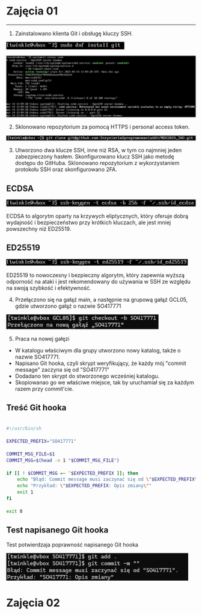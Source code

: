 # Zajęcia 01

---
1. Zainstalowano klienta Git i obsługę kluczy SSH.

![Opis obrazka](ITE/GCL05/SO417771/Sprawozdanie1/lab1/lab1.2.png)

![Opis obrazka](ITE/GCL05/SO417771/Sprawozdanie1/lab1/lab1.1.png)

2. Sklonowano repozytorium za pomocą HTTPS i personal access token.

![Opis obrazka](ITE/GCL05/SO417771/Sprawozdanie1/lab1/lab1.5.png)

3. Utworzono dwa klucze SSH, inne niż RSA, w tym co najmniej jeden zabezpieczony hasłem. Skonfigurowano klucz SSH jako metodę dostępu do GitHuba. Sklonowano repozytorium z wykorzystaniem protokołu SSH oraz skonfigurowano 2FA.

## ECDSA

![Opis obrazka](ITE/GCL05/SO417771/Sprawozdanie1/lab1/lab1.4.png)

ECDSA to algorytm oparty na krzywych eliptycznych, który oferuje dobrą wydajność i bezpieczeństwo przy krótkich kluczach, ale jest mniej powszechny niż ED25519.

## ED25519

![Opis obrazka](ITE/GCL05/SO417771/Sprawozdanie1/lab1/lab1.3.png)

ED25519 to nowoczesny i bezpieczny algorytm, który zapewnia wyższą odporność na ataki i jest rekomendowany do używania w SSH ze względu na swoją szybkość i efektywność.

4. Przełączono się na gałąź main, a następnie na grupową gałąź GCL05, gdzie utworzono gałąź o nazwie SO417771 

![Opis obrazka](ITE/GCL05/SO417771/Sprawozdanie1/lab1/lab1.8.png)

5. Praca na nowej gałęzi

- W katalogu właściwym dla grupy utworzono nowy katalog, także o nazwie SO417771.
- Napisano Git hooka, czyli skrypt weryfikujący, że każdy mój "commit message" zaczyna się od "SO417771"
- Dodadano ten skrypt do stworzonego wcześniej katalogu.
- Skopiowanao go we właściwe miejsce, tak by uruchamiał się za każdym razem przy commit'cie.

## Treść Git hooka

```sh

#!/usr/bin/sh

EXPECTED_PREFIX="SO417771"

COMMIT_MSG_FILE=$1
COMMIT_MSG=$(head -n 1 "$COMMIT_MSG_FILE")

if [[ ! $COMMIT_MSG =~ ^$EXPECTED_PREFIX ]]; then
    echo "Błąd: Commit message musi zaczynać się od \"$EXPECTED_PREFIX\"."
    echo "Przykład: \"$EXPECTED_PREFIX: Opis zmiany\""
    exit 1
fi

exit 0

```

## Test napisanego Git hooka

 Test potwierdzaja poprawność napisanego Git hooka

![Opis obrazka](ITE/GCL05/SO417771/Sprawozdanie1/lab1/lab1.7.png)


# Zajęcia 02